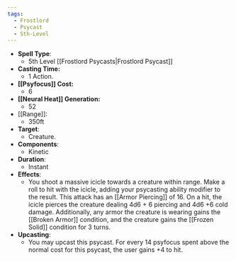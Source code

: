 ```yaml
---
tags:
  - Frostlord
  - Psycast
  - 5th-Level
---
```

- **Spell Type**:
	- 5th Level [[Frostlord Psycasts|Frostlord Psycast]]
- **Casting Time:**
	- 1 Action.
- **[[Psyfocus]] Cost:**
	- 6
- **[[Neural Heat]] Generation:**
	- 52
- [[Range]]:
	- 350ft
- **Target**:
	- Creature.
- **Components**:
	- Kinetic
- **Duration**:
	- Instant
- **Effects**:
	- You shoot a massive icicle towards a creature within range. Make a roll to hit with the icicle, adding your psycasting ability modifier to the result. This attack has an [[Armor Piercing]] of 16. On a hit, the icicle pierces the creature dealing 4d6 + 6 piercing and 4d6 +6 cold damage. Additionally, any armor the creature is wearing gains the [[Broken Armor]] condition, and the creature gains the [[Frozen Solid]] condition for 3 turns.
- **Upcasting**:
	- You may upcast this psycast. For every 14 psyfocus spent above the normal cost for this psycast, the user gains +4 to hit.

